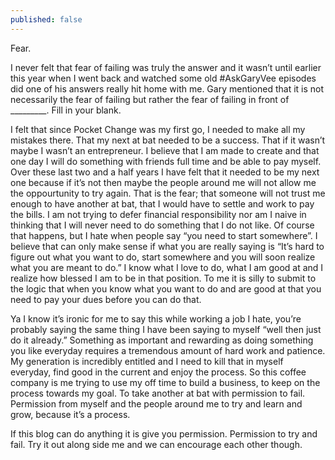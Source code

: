 ```yaml
---
published: false
---
```

Fear.

I never felt that fear of failing was truly the answer and it wasn’t until earlier this year when I went back and watched some old #AskGaryVee episodes did one of his answers really hit home with me. Gary mentioned that it is not necessarily the fear of failing but rather the fear of failing in front of _________. Fill in your blank.

I felt that since Pocket Change was my first go, I needed to make all my mistakes there. That my next at bat needed to be a success. That if it wasn’t maybe I wasn’t an entrepreneur. I believe that I am made to create and that one day I will do something with friends full time and be able to pay myself. Over these last two and a half years I have felt that it needed to be my next one because if it’s not then maybe the people around me will not allow me the oppourtunity to try again. That is the fear; that someone will not trust me enough to have another at bat, that I would have to settle and work to pay the bills. I am not trying to defer financial responsibility nor am I naive in thinking that I will never need to do something that I do not like. Of course that happens, but I hate when people say “you need to start somewhere”. I believe that can only make sense if what you are really saying is “It’s hard to figure out what you want to do, start somewhere and you will soon realize what you are meant to do.” I know what I love to do, what I am good at and I realize how blessed I am to be in that position. To me it is silly to submit to the logic that when you know what you want to do and are good at that you need to pay your dues before you can do that.

Ya I know it’s ironic for me to say this while working a job I hate, you’re probably saying the same thing I have been saying to myself “well then just do it already.” Something as important and rewarding as doing something you like everyday requires a tremendous amount of hard work and patience. My generation is incredibly entitled and I need to kill that in myself everyday, find good in the current and enjoy the process. So this coffee company is me trying to use my off time to build a business, to keep on the process towards my goal. To take another at bat with permission to fail. Permission from myself and the people around me to try and learn and grow, because it’s a process.

If this blog can do anything it is give you permission. Permission to try and fail. Try it out along side me and we can encourage each other though.
